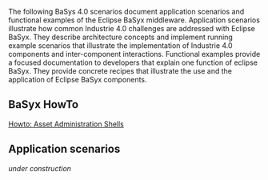 The following BaSys 4.0 scenarios document application scenarios and functional examples of the Eclipse BaSyx middleware. Application scenarios illustrate how common Industrie 4.0 challenges are addressed with Eclipse BaSyx. They describe architecture concepts and implement running example scenarios that illustrate the implementation of Industrie 4.0 components and inter-component interactions. Functional examples provide a focused documentation to developers that explain one function of eclipse BaSyx. They provide concrete recipes that illustrate the use and the application of Eclipse BaSyx components.


## BaSyx HowTo
[Howto: Asset Administration Shells]()


## Application scenarios
*under construction*